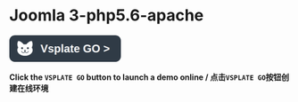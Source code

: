 # Joomla 3-php5.6-apache

<a href="https://www.vsplate.com/?docker-compose=https://github.com/vsplate/dcenvs/joomla/3-php5.6-apache"><img alt="VSPLATE GO" src="https://raw.githubusercontent.com/vsplate/images/master/vsgo_btn.png" width="200px"></a>

**Click the `VSPLATE GO` button to launch a demo online / 点击`VSPLATE GO`按钮创建在线环境**